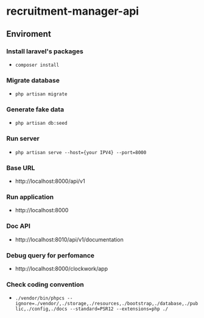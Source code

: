 # recruitment-manager-api
## Enviroment
### Install laravel's packages
- `composer install`
### Migrate database
- `php artisan migrate`
### Generate fake data
- `php artisan db:seed`
### Run server
- `php artisan serve --host={your IPV4} --port=8000`
### Base URL
- http://localhost:8000/api/v1
### Run application
- http://localhost:8000
### Doc API
- http://localhost:8010/api/v1/documentation
### Debug query for perfomance
- http://localhost:8000/clockwork/app
### Check coding convention
- `./vendor/bin/phpcs --ignore=./vendor/,./storage,./resources,./bootstrap,./database,./public,./config,./docs --standard=PSR12 --extensions=php ./`
